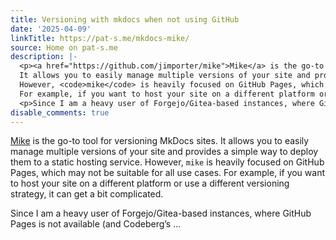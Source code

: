 ```yaml
---
title: Versioning with mkdocs when not using GitHub
date: '2025-04-09'
linkTitle: https://pat-s.me/mkdocs-mike/
source: Home on pat-s.me
description: |-
  <p><a href="https://github.com/jimporter/mike">Mike</a> is the go-to tool for versioning MkDocs sites.
  It allows you to easily manage multiple versions of your site and provides a simple way to deploy them to a static hosting service.
  However, <code>mike</code> is heavily focused on GitHub Pages, which may not be suitable for all use cases.
  For example, if you want to host your site on a different platform or use a different versioning strategy, it can get a bit complicated.</p>
  <p>Since I am a heavy user of Forgejo/Gitea-based instances, where GitHub Pages is not available (and Codeberg&rsquo;s  ...
disable_comments: true
---
```

<p><a href="https://github.com/jimporter/mike">Mike</a> is the go-to tool for versioning MkDocs sites.
It allows you to easily manage multiple versions of your site and provides a simple way to deploy them to a static hosting service.
However, <code>mike</code> is heavily focused on GitHub Pages, which may not be suitable for all use cases.
For example, if you want to host your site on a different platform or use a different versioning strategy, it can get a bit complicated.</p>
<p>Since I am a heavy user of Forgejo/Gitea-based instances, where GitHub Pages is not available (and Codeberg&rsquo;s  ...